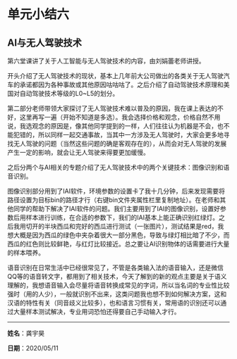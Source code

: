 单元小结六
=====
AI与无人驾驶技术
---------------------------
第六堂课讲了关于人工智能与无人驾驶技术的内容，由刘娟蕾老师讲授。

开头介绍了无人驾驶技术的现状，基本上几年前大公司做出的各类关于无人驾驶汽车的承诺都因为各种事故或其他原因咕咕咕了。之后介绍了自动驾驶技术原理和美国对自动驾驶技术等级的L0~L5的划分。

第二部分老师带领大家探讨了无人驾驶技术难以普及的原因，我在课上表达的不好，这里再写一遍（开始不知道是多选）。我会选择价格和观念，价格自然不用说，我选观念的原因是，像其他同学提到的一样，人们往往认为机器是不会，也不能犯错的，所以同样一起交通事故，当其中一方涉及无人驾驶时，大家会更多地寻找无人驾驶的问题（当然这些问题的确是客观存在的），从而会对无人驾驶的发展产生一定的影响，就会让无人驾驶来得要更加缓慢。

之后分两个与AI相关的专题介绍了无人驾驶技术中的两个关键技术：图像识别和语音识别。

图像识别部分用到了IAI软件，环境参数的设置卡了我十几分钟，后来发现需要将路径设置为目标bin的路径才行（右键bin文件夹属性栏里复制地址）。在老师和其他同学的帮助下解决了IAI软件的问题。我们主要用到了IAI的图像识别，设置好参数后用样本进行训练，在合适的参数下，我们的IAI基本上能正确识别红绿灯。之后我用切开的半块西瓜和完好的西瓜进行测试（一张图片），测试结果是red，我想大概是因为西瓜的绿色中夹杂着很大一部分黑色，导致与绿灯相比暗了不少，而西瓜的红色则比较鲜艳，与红灯比较接近。总之要让AI识别物体的话需要进行大量的样本喂养。

语音识别在日常生活中已经很常见了，不管是各类输入法的语音输入，还是微信QQ等的语音转文字，都用到了相关技术，今天了解到的新的观点主要是关于语义理解的，我想语音输入会尽量将语音转换成常见的字词，所以当名词的专业性比较强时（用的人少），一般就识别不出来，这类问题我也想不到如何解决方案，这和汉语的特性有关（同音歧义比较多），也和语言习惯有关，常用语的识别还可以通过大量样本测试解决，专业用词恐怕还得要自己手动输入才行。



---------------------------------------

**姓名**：龚宇昊

**日期**：2020/05/11